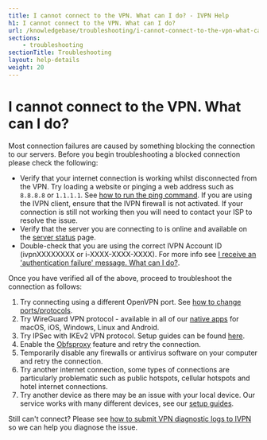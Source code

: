 ```yaml
---
title: I cannot connect to the VPN. What can I do? - IVPN Help
h1: I cannot connect to the VPN. What can I do?
url: /knowledgebase/troubleshooting/i-cannot-connect-to-the-vpn-what-can-i-do/
sections:
    - troubleshooting
sectionTitle: Troubleshooting
layout: help-details
weight: 20
---
```

# I cannot connect to the VPN. What can I do?

Most connection failures are caused by something blocking the connection to our servers.  Before you begin troubleshooting a blocked connection please check the following:

* Verify that your internet connection is working whilst disconnected from the VPN. Try loading a website or pinging a web address such as `8.8.8.8` or `1.1.1.1`. See [how to run the ping command](/knowledgebase/troubleshooting/how-to-run-the-ping-command/). If you are using the IVPN client, ensure that the IVPN firewall is not activated. If your connection is still not working then you will need to contact your ISP to resolve the issue.
* Verify that the server you are connecting to is online and available on the [server status](/status/) page.
* Double-check that you are using the correct IVPN Account ID (ivpnXXXXXXXX or i-XXXX-XXXX-XXXX). For more info see [I receive an 'authentication failure' message. What can I do?](/knowledgebase/troubleshooting/i-receive-an-andsharp039authentication-failureandsharp039-message--what-can-i-do/).

Once you have verified all of the above, proceed to troubleshoot the connection as follows:

1. Try connecting using a different OpenVPN port. See [how to change ports/protocols](/knowledgebase/troubleshooting/how-do-i-change-the-port-or-protocol-used-to-connect/).
2. Try WireGuard VPN protocol - available in all of our [native apps](/apps/) for macOS, iOS, Windows, Linux and Android.
3. Try IPSec with IKEv2 VPN protocol. Setup guides can be found [here](/apps/).
4. Enable the [Obfsproxy](/knowledgebase/troubleshooting/i-cant-connect-from-china-or-vietnam-or-iran-etc-how-do-i-enable-obfsproxy/) feature and retry the connection.
5. Temporarily disable any firewalls or antivirus software on your computer and retry the connection.
6. Try another internet connection, some types of connections are particularly problematic such as public hotspots, cellular hotspots and hotel internet connections.
7. Try another device as there may be an issue with your local device. Our service works with many different devices, see our [setup guides](/apps/).

Still can't connect? Please see [how to submit VPN diagnostic logs to IVPN](/knowledgebase/troubleshooting/how-to-submit-openvpn-diagnostic-data-to-ivpn/) so we can help you diagnose the issue.
